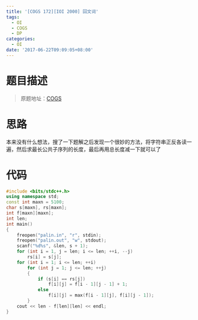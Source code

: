 ```yaml
---
title: '[COGS 172][IOI 2000] 回文词'
tags:
  - OI
  - COGS
  - DP
categories:
  - OI
date: '2017-06-22T09:09:05+08:00'
---
```


# 题目描述

> 原题地址：[COGS](http://cogs.pro/cogs/problem/problem.php?pid=172)

# 思路

本来没有什么想法，搜了一下题解之后发现一个很妙的方法，将字符串正反各读一遍，然后求最长公共子序列的长度，最后再用总长度减一下就可以了
<!--more-->
# 代码

``` cpp
#include <bits/stdc++.h>
using namespace std;
const int maxn = 5100;
char s[maxn], rs[maxn];
int f[maxn][maxn];
int len;
int main()
{
    freopen("palin.in", "r", stdin);
    freopen("palin.out", "w", stdout);
    scanf("%d%s", &len, s + 1);
    for (int i = 1, j = len; i <= len; ++i, --j)
        rs[i] = s[j];
    for (int i = 1; i <= len; ++i)
        for (int j = 1; j <= len; ++j)
        {
            if (s[i] == rs[j])
                f[i][j] = f[i - 1][j - 1] + 1;
            else
                f[i][j] = max(f[i - 1][j], f[i][j - 1]);
        }
    cout << len - f[len][len] << endl;
}

```
